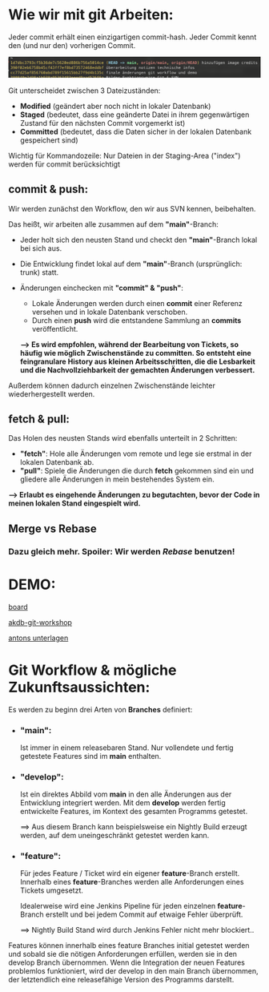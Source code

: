 # Wie wir mit git Arbeiten:

Jeder commit erhält einen einzigartigen commit-hash. Jeder Commit kennt den (und nur den) vorherigen Commit.

![img.png](images/git-history.png)

Git unterscheidet zwischen 3 Dateizuständen:
  - **Modified** (geändert aber noch nicht in lokaler Datenbank)
  - **Staged** (bedeutet, dass eine geänderte Datei in ihrem gegenwärtigen Zustand für den nächsten
Commit vorgemerkt ist)
  - **Committed** (bedeutet, dass die Daten sicher in der lokalen Datenbank gespeichert sind)

Wichtig für Kommandozeile: Nur Dateien in der Staging-Area ("index") werden für commit berücksichtigt


## commit & push:
Wir werden zunächst den Workflow, den wir aus SVN kennen, beibehalten.

Das heißt, wir arbeiten alle zusammen auf dem **"main"**-Branch:

* Jeder holt sich den neusten Stand und checkt den **"main"**-Branch lokal bei sich aus.
* Die Entwicklung findet lokal auf dem **"main"**-Branch (ursprünglich: trunk) statt.
* Änderungen einchecken mit **"commit" & "push"**:
    - Lokale Änderungen werden durch einen **commit** einer Referenz versehen und in lokale Datenbank verschoben.
    - Durch einen **push** wird die entstandene Sammlung an **commits** veröffentlicht.
    
    **--> Es wird empfohlen, während der Bearbeitung von Tickets, so häufig wie möglich Zwischenstände zu committen. So entsteht eine feingranulare History aus kleinen Arbeitsschritten, die die Lesbarkeit und die Nachvollziehbarkeit der gemachten Änderungen verbessert.**

Außerdem können dadurch einzelnen Zwischenstände leichter wiederhergestellt werden.

## fetch & pull:
Das Holen des neusten Stands wird ebenfalls unterteilt in 2 Schritten:
* **"fetch"**: Hole alle Änderungen vom remote und lege sie erstmal in der lokalen Datenbank ab.
* **"pull"**: Spiele die Änderungen die durch **fetch** gekommen sind ein und gliedere alle Änderungen in mein bestehendes System ein.

**--> Erlaubt es eingehende Änderungen zu begutachten, bevor der Code in meinen lokalen Stand eingespielt wird.**
    
## Merge vs Rebase
### Dazu gleich mehr. Spoiler: Wir werden _Rebase_ benutzen! 

# DEMO:
[board](https://miro.com/app/board/uXjVNLZIMNQ=/)

[akdb-git-workshop](https://github.com/drzzlx/akdb-workshop-git)

[antons unterlagen](https://github.com/trinnovative/workshop-git)


# Git Workflow & mögliche Zukunftsaussichten:
Es werden zu beginn drei Arten von **Branches** definiert:

* ### **"main"**: 
    Ist immer in einem releasebaren Stand. Nur vollendete und fertig getestete Features sind im **main** enthalten.

* ### **"develop"**: 
    Ist ein direktes Abbild vom **main** in den alle Änderungen aus der Entwicklung integriert werden. Mit dem **develop** werden fertig entwickelte Features, im Kontext des gesamten Programms getestet. 

    ==> Aus diesem Branch kann beispielsweise ein Nightly Build erzeugt werden, auf dem uneingeschränkt getestet werden kann.

* ### **"feature"**: 
    Für jedes Feature / Ticket wird ein eigener **feature**-Branch erstellt. Innerhalb eines **feature**-Branches werden alle Anforderungen eines Tickets umgesetzt. 
    
    Idealerweise wird eine Jenkins Pipeline für jeden einzelnen **feature**-Branch erstellt und bei jedem Commit auf etwaige Fehler überprüft. 

    ==> Nightly Build Stand wird durch Jenkins Fehler nicht mehr blockiert.. 

Features können innerhalb eines feature Branches initial getestet werden und sobald sie die nötigen Anforderungen erfüllen, werden sie in den develop Branch übernommen. Wenn die Integration der neuen Features problemlos funktioniert, wird der develop in den main Branch übernommen, der letztendlich eine releasefähige Version des Programms darstellt.